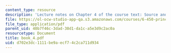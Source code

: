 ```yaml
---
content_type: resource
description: 'Lecture notes on Chapter 4 of the course text: Source and channel waveforms.'
file: https://ol-ocw-studio-app-qa.s3.amazonaws.com/courses/6-450-principles-of-digital-communications-i-fall-2006/d702e3dc1111be9aecf74c2ca711d934_book_4.pdf
file_type: application/pdf
parent_uid: 40b7f46c-3dad-30d1-da1c-a5e3d9c2ac0a
resourcetype: Document
title: book_4.pdf
uid: d702e3dc-1111-be9a-ecf7-4c2ca711d934
---
```

